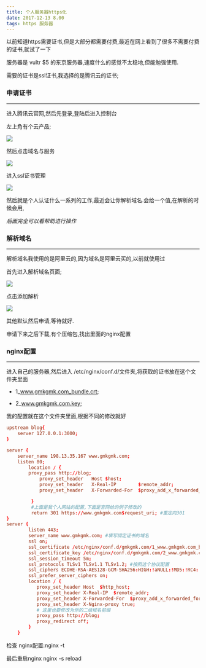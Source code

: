 ```yaml
---
title: 个人服务器https化
date: 2017-12-13 8.00
tags: https 服务器
---
```


以前知道https需要证书,但是大部分都需要付费,最近在网上看到了很多不需要付费的证书,就试了一下

服务器是 vultr $5 的东京服务器,速度什么的感觉不太稳地,但能勉强使用.

需要的证书是ssl证书,我选择的是腾讯云的证书;

### 申请证书

---
<!--more-->

进入腾讯云官网,然后先登录,登陆后进入控制台

左上角有个云产品;

![](/images/个人服务器https化/image_1.png)

然后点击域名与服务

![](/images/个人服务器https化/image_2.png)

进入ssl证书管理

![](/images/个人服务器https化/image_3.png)

然后就是个人认证什么一系列的工作,最近会让你解析域名.会给一个值,在解析的时候会用,

*后面完全可以看帮助进行操作*

### 解析域名

---

解析域名我使用的是阿里云的,因为域名是阿里云买的,以前就使用过

首先进入解析域名页面;

![](/images/个人服务器https化/image_4.png)

点击添加解析

![](/images/个人服务器https化/image_5.png)


其他默认然后申请,等待就好.

申请下来之后下载,有个压缩包,找出里面的nginx配置


### nginx配置

---


进入自己的服务器,然后进入 /etc/nginx/conf.d/文件夹,将获取的证书放在这个文件夹里面

* 1_www.gmkgmk.com_bundle.crt;

* 2_www.gmkgmk.com.key;

我的配置就在这个文件夹里面,根据不同的修改就好

``` conf
upstream blog{
	server 127.0.0.1:3000;
}

server {
	server_name 198.13.35.167 www.gmkgmk.com;
	listen 80;
        location / {
	    proxy_pass http://blog;
            proxy_set_header   Host $host;
            proxy_set_header   X-Real-IP        $remote_addr;
            proxy_set_header   X-Forwarded-For  $proxy_add_x_forwarded_for;

         }
         #上面是我个人网站的配置,下面是官网给的例子修改的
         return 301 https://www.gmkgmk.com$request_uri; #重定向301
}
server {
        listen 443;
        server_name www.gmkgmk.com; #填写绑定证书的域名
        ssl on;
        ssl_certificate /etc/nginx/conf.d/gmkgmk.com/1_www.gmkgmk.com_bundle.crt;#路径填写自己的
        ssl_certificate_key /etc/nginx/conf.d/gmkgmk.com/2_www.gmkgmk.com.key;#路径填写自己的
        ssl_session_timeout 5m;
        ssl_protocols TLSv1 TLSv1.1 TLSv1.2; #按照这个协议配置
        ssl_ciphers ECDHE-RSA-AES128-GCM-SHA256:HIGH:!aNULL:!MD5:!RC4:!DHE;#按照这个套件配置
        ssl_prefer_server_ciphers on;
        location / {
           proxy_set_header Host  $http_host;
           proxy_set_header X-Real-IP  $remote_addr;  
           proxy_set_header X-Forwarded-For  $proxy_add_x_forwarded_for;
           proxy_set_header X-Nginx-proxy true;
           # 这里也要修改为你的二级域名前缀
           proxy_pass http://blog;
           proxy_redirect off;
        }
    }

```
检查 nginx配置:nginx -t

最后重启nginx nginx -s reload